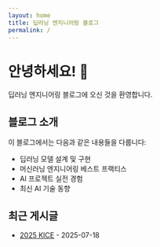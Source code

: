 ```yaml
---
layout: home
title: 딥러닝 엔지니어링 블로그
permalink: /
---
```


# 안녕하세요! 👋

딥러닝 엔지니어링 블로그에 오신 것을 환영합니다.

## 블로그 소개

이 블로그에서는 다음과 같은 내용들을 다룹니다:

- 딥러닝 모델 설계 및 구현
- 머신러닝 엔지니어링 베스트 프랙티스
- AI 프로젝트 실전 경험
- 최신 AI 기술 동향

## 최근 게시글

- [2025 KICE](/2025kice) - 2025-07-18 